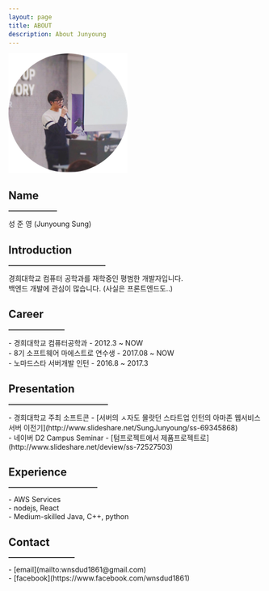```yaml
---
layout: page
title: ABOUT
description: About Junyoung
---
```


![profile](/img/profile-image.png)

## Name
<hr align="left" width="19%" style="border: 0;
           height: 0;
           border-top: 1px solid rgba(0, 0, 0, 0.1);
           border-bottom: 1px solid rgba(255, 255, 255, 0.3);" />
성 준 영 (Junyoung Sung)

## Introduction
<hr align="left" width="38%" style="border: 0;
           height: 0;
           border-top: 1px solid rgba(0, 0, 0, 0.1);
           border-bottom: 1px solid rgba(255, 255, 255, 0.3);" />
경희대학교 컴퓨터 공학과를 재학중인 평범한 개발자입니다.<br>
백엔드 개발에 관심이 많습니다. (사실은 프론트엔드도..) <br>

## Career
<hr align="left" width="22%" style="border: 0;
           height: 0;
           border-top: 1px solid rgba(0, 0, 0, 0.1);
           border-bottom: 1px solid rgba(255, 255, 255, 0.3);" />
- 경희대학교 컴퓨터공학과 - 2012.3 ~ NOW<br>
- 8기 소프트웨어 마에스트로 연수생 - 2017.08 ~ NOW<br> 
- 노마드스타 서버개발 인턴 - 2016.8 ~ 2017.3

## Presentation
<hr align="left" width="39%" style="border: 0;
           height: 0;
           border-top: 1px solid rgba(0, 0, 0, 0.1);
           border-bottom: 1px solid rgba(255, 255, 255, 0.3);" />
- 경희대학교 주최 소프트콘 - [서버의 ㅅ자도 몰랏던 스타트업 인턴의 아마존 웹서비스 서버 이전기](http://www.slideshare.net/SungJunyoung/ss-69345868)<br>
- 네이버 D2 Campus Seminar - [텀프로젝트에서 제품프로젝트로](http://www.slideshare.net/deview/ss-72527503)


## Experience
<hr align="left" width="35%" style="border: 0;
           height: 0;
           border-top: 1px solid rgba(0, 0, 0, 0.1);
           border-bottom: 1px solid rgba(255, 255, 255, 0.3);" />
- AWS Services<br>
- nodejs, React<br>
- Medium-skilled Java, C++, python<br>

## Contact
<hr align="left" width="26%" style="border: 0;
           height: 0;
           border-top: 1px solid rgba(0, 0, 0, 0.1);
           border-bottom: 1px solid rgba(255, 255, 255, 0.3);" />
- [email](mailto:wnsdud1861@gmail.com)<br>
- [facebook](https://www.facebook.com/wnsdud1861)<br>
